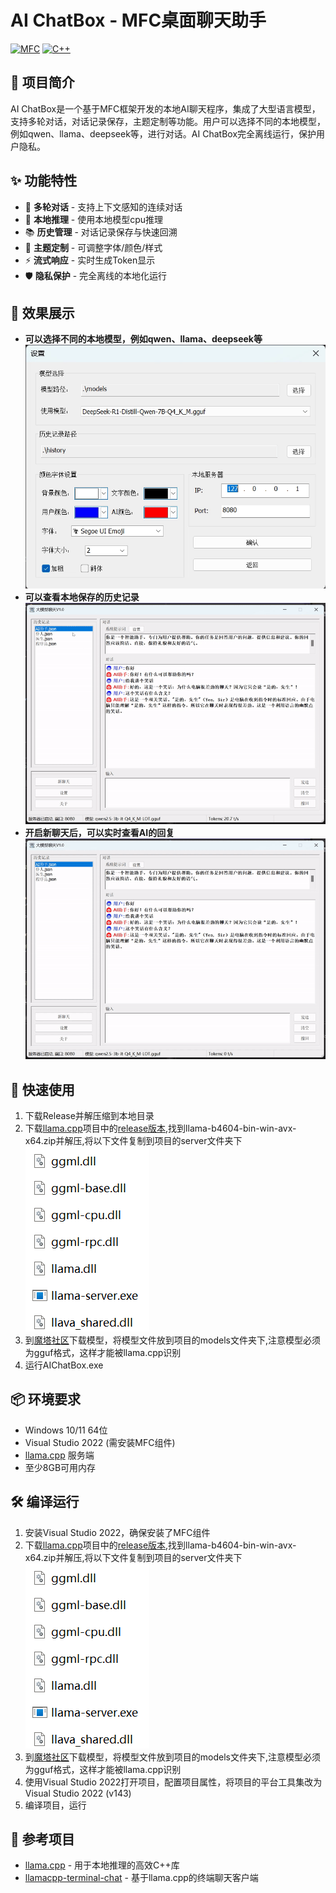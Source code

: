# AI ChatBox - MFC桌面聊天助手

[![MFC](https://img.shields.io/badge/Framework-MFC-008080.svg)]()
[![C++](https://img.shields.io/badge/Language-C%2B%2B-00599C.svg)]()

## 📝 项目简介

AI ChatBox是一个基于MFC框架开发的本地AI聊天程序，集成了大型语言模型，支持多轮对话，对话记录保存，主题定制等功能。用户可以选择不同的本地模型，例如qwen、llama、deepseek等，进行对话。AI ChatBox完全离线运行，保护用户隐私。


## ✨ 功能特性

- 💬 **多轮对话** - 支持上下文感知的连续对话
- 🧠 **本地推理** - 使用本地模型cpu推理
- 📚 **历史管理** - 对话记录保存与快速回溯
- 🎨 **主题定制** - 可调整字体/颜色/样式
- ⚡ **流式响应** - 实时生成Token显示
- 🛡️ **隐私保护** - 完全离线的本地化运行

## 🌟 效果展示

-  **可以选择不同的本地模型，例如qwen、llama、deepseek等**
![界面截图](image/设置.gif)
-  **可以查看本地保存的历史记录**
![界面截图](image/历史记录.gif)
-  **开启新聊天后，可以实时查看AI的回复**
![界面截图](image/新聊天.gif)

## 🚀 快速使用

1. 下载Release并解压缩到本地目录
2. 下载[llama.cpp](https://github.com/ggerganov/llama.cpp)项目中的[release版本](https://github.com/ggerganov/llama.cpp/releases/tag/b4604),找到llama-b4604-bin-win-avx-x64.zip并解压,将以下文件复制到项目的server文件夹下
![界面截图](image/server目录.png)
3. 到[魔塔社区](https://modelscope.cn/models)下载模型，将模型文件放到项目的models文件夹下,注意模型必须为gguf格式，这样才能被llama.cpp识别
4. 运行AIChatBox.exe


## 📦 环境要求

- Windows 10/11 64位
- Visual Studio 2022 (需安装MFC组件)
- [llama.cpp](https://github.com/ggerganov/llama.cpp) 服务端
- 至少8GB可用内存

## 🛠 编译运行

1. 安装Visual Studio 2022，确保安装了MFC组件
2. 下载[llama.cpp](https://github.com/ggerganov/llama.cpp)项目中的[release版本](https://github.com/ggerganov/llama.cpp/releases/tag/b4604),找到llama-b4604-bin-win-avx-x64.zip并解压,将以下文件复制到项目的server文件夹下
![界面截图](image/server目录.png)
3. 到[魔塔社区](https://modelscope.cn/models)下载模型，将模型文件放到项目的models文件夹下,注意模型必须为gguf格式，这样才能被llama.cpp识别
4. 使用Visual Studio 2022打开项目，配置项目属性，将项目的平台工具集改为Visual Studio 2022 (v143)
5. 编译项目，运行

## 🔗 参考项目

- [llama.cpp](https://github.com/ggerganov/llama.cpp) - 用于本地推理的高效C++库
- [llamacpp-terminal-chat](https://github.com/hwpoison/llamacpp-terminal-chat) - 基于llama.cpp的终端聊天客户端
